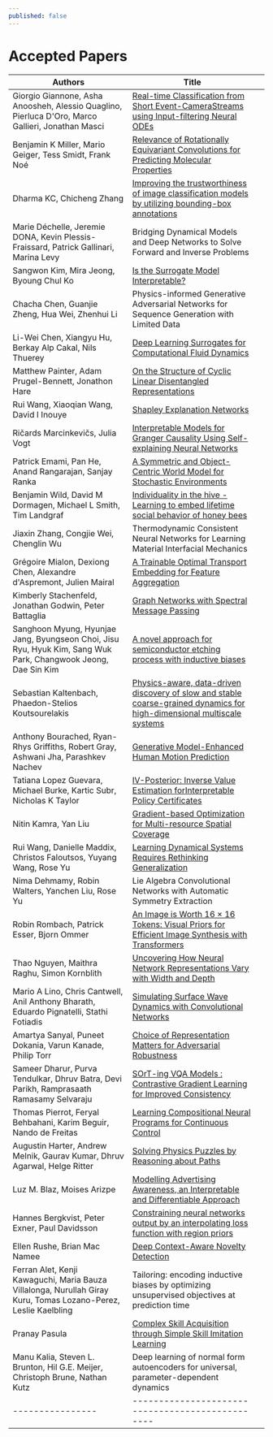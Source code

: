 ```yaml
---
published: false
---
```


<h1 class="h2 text-center pt-3 pb-5">Accepted Papers</h1>

<div class="table-sm table-hover d-flex justify-content-center" markdown="1">

| Authors        | Title                                          | |
|----------------|------------------------------------------------|-|
| Giorgio Giannone, Asha Anoosheh, Alessio Quaglino, Pierluca D'Oro, Marco Gallieri, Jonathan Masci | [Real-time Classification from Short Event-CameraStreams using Input-filtering Neural ODEs](/papers/2.pdf) |
| Benjamin K Miller, Mario Geiger, Tess Smidt, Frank Noé | [Relevance of Rotationally Equivariant Convolutions for Predicting Molecular Properties](/papers/3.pdf) |
| Dharma KC, Chicheng Zhang | [Improving the trustworthiness of image classification models by utilizing bounding-box annotations](/papers/4.pdf) |
| Marie Déchelle, Jeremie DONA, Kevin Plessis-Fraissard, Patrick Gallinari, Marina Levy | Bridging Dynamical Models and Deep Networks to Solve Forward and Inverse Problems |
| Sangwon Kim, Mira Jeong, Byoung Chul Ko | [Is the Surrogate Model Interpretable?](/papers/6.pdf) |
| Chacha Chen, Guanjie Zheng, Hua Wei, Zhenhui Li | Physics-informed Generative Adversarial Networks for Sequence Generation with Limited Data |
| Li-Wei Chen, Xiangyu Hu, Berkay Alp Cakal, Nils Thuerey | [Deep Learning Surrogates for Computational Fluid Dynamics](/papers/8.pdf) |
| Matthew Painter, Adam Prugel-Bennett, Jonathon Hare | [On the Structure of Cyclic Linear Disentangled Representations](/papers/9.pdf) |
| Rui Wang, Xiaoqian Wang, David I Inouye | [Shapley Explanation Networks](/papers/10.pdf) |
| Ričards Marcinkevičs, Julia Vogt | [Interpretable Models for Granger Causality Using Self-explaining Neural Networks](/papers/11.pdf) |
| Patrick Emami, Pan He, Anand Rangarajan, Sanjay Ranka | [A Symmetric and Object-Centric World Model for Stochastic Environments](/papers/12.pdf) |
| Benjamin Wild, David M Dormagen, Michael L Smith, Tim Landgraf | [Individuality in the hive - Learning to embed lifetime social behavior of honey bees](/papers/13.pdf) |
| Jiaxin Zhang, Congjie Wei, Chenglin Wu | Thermodynamic Consistent Neural Networks for Learning Material Interfacial Mechanics |
| Grégoire Mialon, Dexiong Chen, Alexandre d'Aspremont, Julien Mairal | [A Trainable Optimal Transport Embedding for Feature Aggregation](/papers/17.pdf) |
| Kimberly Stachenfeld, Jonathan Godwin, Peter Battaglia | [Graph Networks with Spectral Message Passing](/papers/19.pdf) |
| Sanghoon Myung, Hyunjae Jang, Byungseon Choi, Jisu Ryu, Hyuk Kim, Sang Wuk Park, Changwook Jeong, Dae Sin Kim | [A novel approach for semiconductor etching process with inductive biases](/papers/20.pdf) |
| Sebastian Kaltenbach, Phaedon-Stelios Koutsourelakis | [Physics-aware, data-driven discovery of slow and stable coarse-grained dynamics for high-dimensional multiscale systems](/papers/22.pdf) |
| Anthony Bourached, Ryan-Rhys Griffiths, Robert Gray, Ashwani Jha, Parashkev Nachev | [Generative Model-Enhanced Human Motion Prediction](/papers/24.pdf) |
| Tatiana Lopez Guevara, Michael Burke, Kartic Subr, Nicholas K Taylor | [IV-Posterior: Inverse Value Estimation forInterpretable Policy Certificates](/papers/25.pdf) |
| Nitin Kamra, Yan Liu | [Gradient-based Optimization for Multi-resource Spatial Coverage](/papers/26.pdf) |
| Rui Wang, Danielle Maddix, Christos Faloutsos, Yuyang Wang, Rose Yu | [Learning Dynamical Systems Requires Rethinking Generalization](/papers/27.pdf) |
| Nima Dehmamy, Robin Walters, Yanchen Liu, Rose Yu | Lie Algebra Convolutional Networks with Automatic Symmetry Extraction |
| Robin Rombach, Patrick Esser, Bjorn Ommer | [An Image is Worth 16 × 16 Tokens: Visual Priors for Efficient Image Synthesis with Transformers](/papers/29.pdf) |
| Thao Nguyen, Maithra Raghu, Simon Kornblith | [Uncovering How Neural Network Representations Vary with Width and Depth](/papers/30.pdf) |
| Mario A Lino, Chris Cantwell, Anil Anthony Bharath, Eduardo Pignatelli, Stathi Fotiadis | [Simulating Surface Wave Dynamics with Convolutional Networks](/papers/31.pdf) |
| Amartya Sanyal, Puneet Dokania, Varun Kanade, Philip Torr | [Choice of Representation Matters for Adversarial Robustness](/papers/33.pdf) |
| Sameer Dharur, Purva Tendulkar, Dhruv Batra, Devi Parikh, Ramprasaath Ramasamy Selvaraju | [SOrT-ing VQA Models : Contrastive Gradient Learning for Improved Consistency](/papers/35.pdf) |
| Thomas Pierrot, Feryal Behbahani, Karim Beguir, Nando de Freitas | [Learning Compositional Neural Programs for Continuous Control](/papers/36.pdf) |
| Augustin Harter, Andrew Melnik, Gaurav Kumar, Dhruv Agarwal, Helge Ritter | [Solving Physics Puzzles by Reasoning about Paths](/papers/38.pdf) |
| Luz M. Blaz, Moises Arizpe | [Modelling Advertising Awareness, an Interpretable and Differentiable Approach](/papers/39.pdf) |
| Hannes Bergkvist, Peter Exner, Paul Davidsson | [Constraining neural networks output by an interpolating loss function with region priors](/papers/40.pdf) |
| Ellen Rushe, Brian Mac Namee | [Deep Context-Aware Novelty Detection](/papers/41.pdf) |
| Ferran Alet, Kenji Kawaguchi, Maria Bauza Villalonga, Nurullah Giray Kuru, Tomas Lozano-Perez, Leslie Kaelbling | Tailoring: encoding inductive biases by optimizing unsupervised objectives at prediction time |
| Pranay Pasula | [Complex Skill Acquisition through Simple Skill Imitation Learning](/papers/45.pdf) |
| Manu Kalia, Steven L. Brunton, Hil G.E. Meijer, Christoph Brune, Nathan Kutz | Deep learning of normal form autoencoders for universal, parameter-dependent dynamics |
|----------------|------------------------------------------------|

</div>